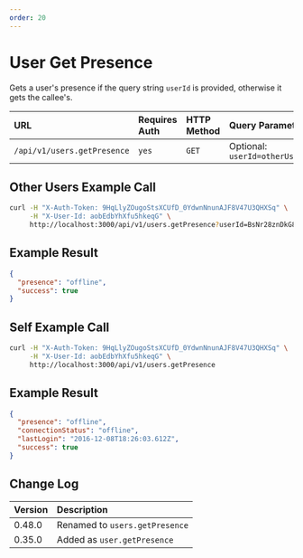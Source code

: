 ```yaml
---
order: 20
---
```


# User Get Presence
Gets a user's presence if the query string `userId` is provided, otherwise it gets the callee's.

| URL | Requires Auth | HTTP Method | Query Parameters |
| :--- | :--- | :--- | :--- |
| `/api/v1/users.getPresence` | `yes` | `GET` | Optional: `userId=otherUserId` |

## Other Users Example Call
```bash
curl -H "X-Auth-Token: 9HqLlyZOugoStsXCUfD_0YdwnNnunAJF8V47U3QHXSq" \
     -H "X-User-Id: aobEdbYhXfu5hkeqG" \
     http://localhost:3000/api/v1/users.getPresence?userId=BsNr28znDkG8aeo7W
```

## Example Result
```json
{
  "presence": "offline",
  "success": true
}
```

## Self Example Call
```bash
curl -H "X-Auth-Token: 9HqLlyZOugoStsXCUfD_0YdwnNnunAJF8V47U3QHXSq" \
     -H "X-User-Id: aobEdbYhXfu5hkeqG" \
     http://localhost:3000/api/v1/users.getPresence
```

## Example Result
```json
{
  "presence": "offline",
  "connectionStatus": "offline",
  "lastLogin": "2016-12-08T18:26:03.612Z",
  "success": true
}
```

## Change Log
| Version | Description |
| :--- | :--- |
| 0.48.0 | Renamed to `users.getPresence` | 
| 0.35.0 | Added as `user.getPresence` |
